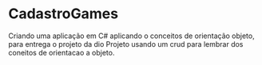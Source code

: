 # CadastroGames
Criando uma aplicação em C# aplicando o conceitos de orientação objeto, para entrega o projeto da dio
Projeto usando um crud para lembrar dos coneitos de orientacao a objeto.

